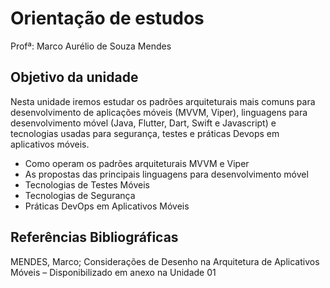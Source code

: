 # Orientação de estudos

Profª: Marco Aurélio de Souza Mendes

## Objetivo da unidade

Nesta unidade iremos estudar os padrões arquiteturais mais comuns para desenvolvimento de aplicações móveis (MVVM, Viper), linguagens para desenvolvimento móvel (Java, Flutter, Dart, Swift e Javascript) e tecnologias usadas para segurança, testes e práticas Devops em aplicativos móveis.

- Como operam os padrões arquiteturais MVVM e Viper
- As propostas das principais linguagens para desenvolvimento móvel
- Tecnologias de Testes Móveis
- Tecnologias de Segurança
- Práticas DevOps em Aplicativos Móveis

## Referências Bibliográficas

MENDES, Marco;  Considerações de Desenho na Arquitetura de Aplicativos Móveis – Disponibilizado em anexo na Unidade 01
